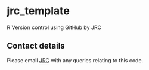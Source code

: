 # jrc_template
R Version control using GitHub by JRC
## Contact details 
Please email [JRC](mailto:JRC.mgz@erasmusmc.nl) with any queries relating to this code.
